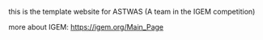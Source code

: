 this is the template website for ASTWAS (A team in the IGEM competition)

more about IGEM: https://igem.org/Main_Page
